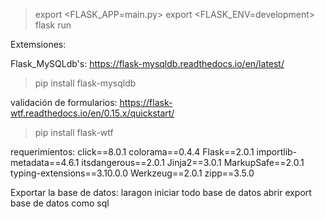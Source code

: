 >export <FLASK_APP=main.py>
>export <FLASK_ENV=development>
>flask run


Extemsiones:

Flask_MySQLdb's:
https://flask-mysqldb.readthedocs.io/en/latest/
>pip install flask-mysqldb

validación de formularios:
https://flask-wtf.readthedocs.io/en/0.15.x/quickstart/
>pip install flask-wtf





requerimientos:
click==8.0.1
colorama==0.4.4
Flask==2.0.1
importlib-metadata==4.6.1
itsdangerous==2.0.1
Jinja2==3.0.1
MarkupSafe==2.0.1
typing-extensions==3.10.0.0
Werkzeug==2.0.1
zipp==3.5.0



Exportar la base de datos:
laragon
iniciar todo
base de datos
abrir
export base de datos como sql
